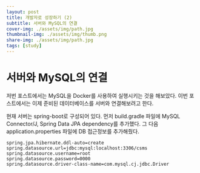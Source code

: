 ```yaml
---
layout: post
title: 개발자로 성장하기 (2)
subtitle: 서버와 MySQL의 연결
cover-img: ./assets/img/path.jpg
thumbnail-img: ./assets/img/thumb.png
share-img: ./assets/img/path.jpg
tags: [study]
---
```


# 서버와 MySQL의 연결

저번 포스트에서는 MySQL을 Docker를 사용하여 실행시키는 것을 해보았다.
이번 포스트에서는 이제 준비된 데이터베이스를 서버와 연결해보려고 한다.

현재 서버는 spring-boot로 구성되어 있다.
먼저 build.gradle 파일에 MySQL Connector/J, Spring Data JPA dependency를 추가했다.
그 다음 application.properties 파일에 DB 접근정보를 추가해줬다.

```
spring.jpa.hibernate.ddl-auto=create
spring.datasource.url=jdbc:mysql:localhost:3306/csms
spring.datasource.username=root
spring.datasource.password=0000
spring.datasource.driver-class-name=com.mysql.cj.jdbc.Driver
```